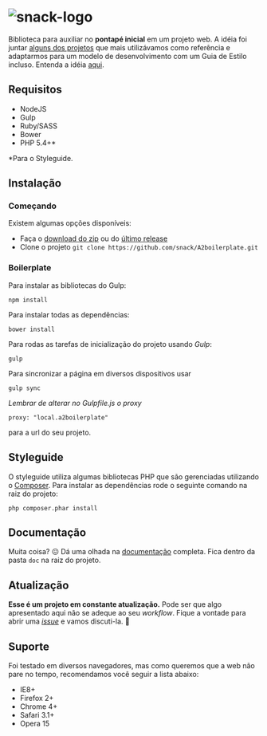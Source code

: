 # ![snack-logo](https://cloud.githubusercontent.com/assets/13695346/9314113/43eed556-44fd-11e5-844a-34f8e13b2863.png)

Biblioteca para auxiliar no **pontapé inicial** em um projeto web. A idéia foi juntar [alguns dos projetos](https://github.com/snack/Grid-A2/wiki/Refer%C3%AAncias) que mais utilizávamos como referência e adaptarmos para um modelo de desenvolvimento com um Guia de Estilo incluso. Entenda a idéia [aqui](https://github.com/snack/Grid-A2/wiki).

## Requisitos

* NodeJS
* Gulp
* Ruby/SASS
* Bower
* PHP 5.4+*

*Para o Styleguide.

## Instalação

### Começando

Existem algumas opções disponíveis:

* Faça o [download do zip](https://github.com/snack/Snack/archive/master.zip) ou do [último release](https://github.com/snack/Snack/releases)
* Clone o projeto `git clone https://github.com/snack/A2boilerplate.git`

### Boilerplate

Para instalar as bibliotecas do Gulp:

`npm install`

Para instalar todas as dependências: 

`bower install`

Para rodas as tarefas de inicialização do projeto usando _Gulp_:

`gulp`

Para sincronizar a página em diversos dispositivos usar

`gulp sync`

*Lembrar de alterar no Gulpfile.js o proxy*

`proxy: "local.a2boilerplate"`

para a url do seu projeto.

## Styleguide

O styleguide utiliza algumas bibliotecas PHP que são gerenciadas utilizando o [Composer](https://getcomposer.org/). Para instalar as dependências rode o seguinte comando na raiz do projeto:

`php composer.phar install`

## Documentação

Muita coisa? :confounded: Dá uma olhada na [documentação](doc/index.md) completa. Fica dentro da pasta `doc` na raiz do projeto.

## Atualização

**Esse é um projeto em constante atualização.** Pode ser que algo apresentado aqui não se adeque ao seu _workflow_. Fique a vontade para abrir uma [_issue_](https://github.com/snack/Snack/issues) e vamos discuti-la. :metal:

## Suporte

Foi testado em diversos navegadores, mas como queremos que a web não pare no tempo, recomendamos você seguir a lista abaixo:

- IE8+
- Firefox 2+
- Chrome 4+
- Safari 3.1+
- Opera 15
